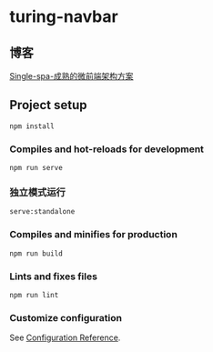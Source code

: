 # turing-navbar

## 博客
[Single-spa-成熟的微前端架构方案](https://www.patpat.site/%E5%BC%80%E5%8F%91/%E5%89%8D%E7%AB%AF/Single-spa-%E6%88%90%E7%86%9F%E7%9A%84%E5%BE%AE%E5%89%8D%E7%AB%AF%E6%9E%B6%E6%9E%84%E6%96%B9%E6%A1%88.html)

## Project setup
```
npm install
```

### Compiles and hot-reloads for development
```
npm run serve
```

### 独立模式运行
```
serve:standalone
```
### Compiles and minifies for production
```
npm run build
```

### Lints and fixes files
```
npm run lint
```

### Customize configuration
See [Configuration Reference](https://cli.vuejs.org/config/).
